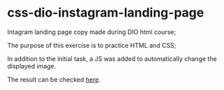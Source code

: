 # css-dio-instagram-landing-page
Intagram landing page copy made during DIO html course;

The purpose of this exercise is to practice HTML and CSS;

In addition to the initial task, a JS was added to automatically change the displayed image.

The result can be checked [here](https://joao-rangel.github.io/css-dio-instagram-landing-page/).
